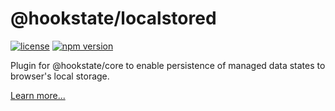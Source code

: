 # @hookstate/localstored

[![license](https://img.shields.io/github/license/avkonst/hookstate)](https://img.shields.io/github/license/avkonst/hookstate) [![npm version](https://img.shields.io/npm/v/@hookstate/localstored.svg?maxAge=300&label=version&colorB=007ec6)](https://www.npmjs.com/package/@hookstate/localstored)

Plugin for @hookstate/core to enable persistence of managed data states to browser's local storage.

[Learn more...](https://hookstate.js.org/docs/extensions-localstored)


